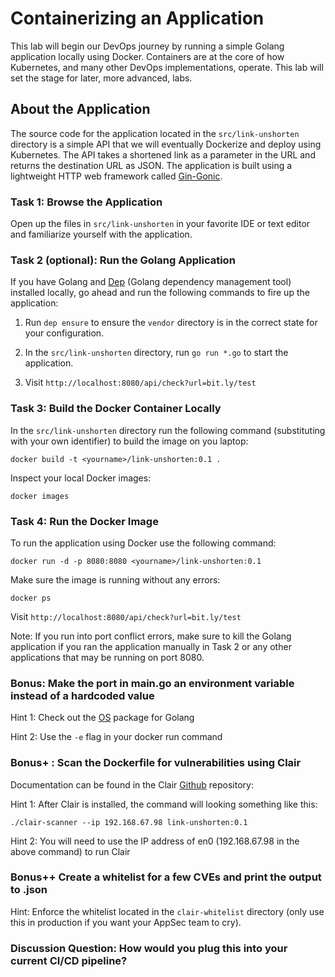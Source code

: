 # Containerizing an Application

This lab will begin our DevOps journey by running a simple Golang application locally using Docker. Containers are at the core of how Kubernetes, and many other DevOps implementations, operate. This lab will set the stage for later, more advanced, labs.

## About the Application
The source code for the application located in the `src/link-unshorten` directory is a simple API that we will eventually Dockerize and deploy using Kubernetes. The API takes a shortened link as a parameter in the URL and returns the destination URL as JSON. The application is built using a lightweight HTTP web framework called [Gin-Gonic](https://github.com/gin-gonic/gin).

### Task 1: Browse the Application
Open up the files in `src/link-unshorten` in your favorite IDE or text editor and familiarize yourself with the application.

### Task 2 (optional): Run the Golang Application
If you have Golang and [Dep](https://github.com/golang/dep) (Golang dependency management tool) installed locally, go ahead and run the following commands to fire up the application:

1. Run `dep ensure` to ensure the `vendor` directory is in the correct state for your configuration.

2. In the `src/link-unshorten` directory, run `go run *.go` to start the application.

3. Visit `http://localhost:8080/api/check?url=bit.ly/test`

### Task 3: Build the Docker Container Locally
In the `src/link-unshorten` directory run the following command (substituting <yourname> with your own identifier) to build the image on you laptop:
```
docker build -t <yourname>/link-unshorten:0.1 .
```

Inspect your local Docker images:
```
docker images
```

### Task 4: Run the Docker Image
To run the application using Docker use the following command:
```
docker run -d -p 8080:8080 <yourname>/link-unshorten:0.1
```

Make sure the image is running without any errors:
```
docker ps
```
Visit `http://localhost:8080/api/check?url=bit.ly/test`

Note: If you run into port conflict errors, make sure to kill the Golang application if you ran the application manually in Task 2 or any other applications that may be running on port 8080.

### Bonus: Make the port in main.go an environment variable instead of a hardcoded value

Hint 1: Check out the [OS](https://golang.org/pkg/os) package for Golang

Hint 2: Use the `-e` flag in your docker run command

### Bonus+ : Scan the Dockerfile for vulnerabilities using Clair 
Documentation can be found in the Clair [Github](https://github.com/arminc/clair-scanner) repository:


Hint 1: After Clair is installed, the command will looking something like this:
```
./clair-scanner --ip 192.168.67.98 link-unshorten:0.1
```
Hint 2: You will need to use the IP address of en0 (192.168.67.98 in the above command) to run Clair

### Bonus++ Create a whitelist for a few CVEs and print the output to .json
Hint: Enforce the whitelist located in the `clair-whitelist` directory (only use this in production if you want your AppSec team to cry).

### Discussion Question: How would you plug this into your current CI/CD pipeline? 